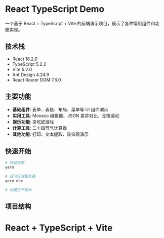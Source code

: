 # React TypeScript Demo

一个基于 React + TypeScript + Vite 的前端演示项目，展示了各种常用组件和功能实现。

## 技术栈

- React 18.2.0
- TypeScript 5.2.2
- Vite 5.2.0
- Ant Design 4.24.9
- React Router DOM 7.6.0

## 主要功能

- **基础组件**: 表单、表格、布局、菜单等 UI 组件演示
- **实用工具**: Monaco 编辑器、JSON 差异对比、无限滚动
- **娱乐功能**: 贪吃蛇游戏
- **计算工具**: 二十四节气计算器
- **其他功能**: 打印、文本提取、装饰器演示

## 快速开始

```bash
# 安装依赖
yarn

# 启动开发服务器
yarn dev

# 构建生产版本

```


## 项目结构

# React + TypeScript + Vite

